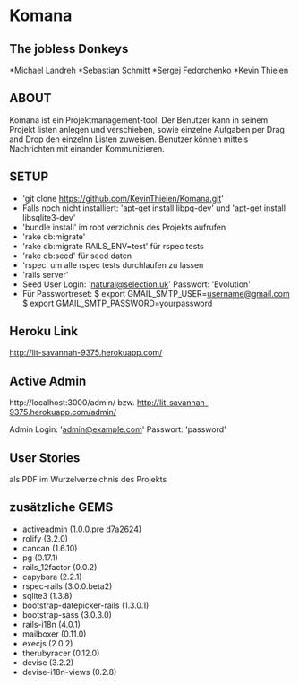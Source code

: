 Komana
==============

The jobless Donkeys
--------------
*Michael Landreh
*Sebastian Schmitt
*Sergej Fedorchenko
*Kevin Thielen

ABOUT
--------------
Komana ist ein Projektmanagement-tool. Der Benutzer kann in seinem Projekt listen anlegen und verschieben,
sowie einzelne Aufgaben per Drag and Drop den einzelnn Listen zuweisen.
Benutzer können mittels Nachrichten mit einander Kommunizieren.

SETUP
--------------
- 'git clone https://github.com/KevinThielen/Komana.git' 
- Falls noch nicht installiert: 'apt-get install libpq-dev' und 'apt-get install libsqlite3-dev'
- 'bundle install' im root verzichnis des Projekts aufrufen
- 'rake db:migrate'
- 'rake db:migrate RAILS_ENV=test' für rspec tests
- 'rake db:seed' für seed daten
- 'rspec' um alle rspec tests durchlaufen zu lassen
- 'rails server'
- Seed User Login: 'natural@selection.uk'
			 Passwort: 'Evolution'
- Für Passwortreset: $ export GMAIL_SMTP_USER=username@gmail.com
$ export GMAIL_SMTP_PASSWORD=yourpassword

Heroku Link
--------------
http://lit-savannah-9375.herokuapp.com/

Active Admin
--------------
   http://localhost:3000/admin/
bzw. http://lit-savannah-9375.herokuapp.com/admin/

   Admin Login: 'admin@example.com'
		 Passwort: 'password'
		 
User Stories
--------------
als PDF im Wurzelverzeichnis des Projekts		

zusätzliche GEMS
--------------
* activeadmin (1.0.0.pre d7a2624)
* rolify (3.2.0)
* cancan (1.6.10)
* pg (0.17.1)
* rails_12factor (0.0.2)
* capybara (2.2.1)
* rspec-rails (3.0.0.beta2)
* sqlite3 (1.3.8)
* bootstrap-datepicker-rails (1.3.0.1)
* bootstrap-sass (3.0.3.0)
* rails-i18n (4.0.1)
* mailboxer (0.11.0)
* execjs (2.0.2)
* therubyracer (0.12.0)
* devise (3.2.2)
* devise-i18n-views (0.2.8)



